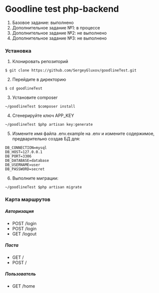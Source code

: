 # Goodline test php-backend
1. Базовое задание: выполнено
2. Дополнительное задание №1: в процессе
3. Дополнительное задание №2: не выполнено
4. Дополнительное задание №3: не выполнено

### Установка

1. Клонировать репозиторий
```
$ git clone https://github.com/SergeyGluxov/goodlineTest.git
```

2. Перейдите в директорию
```
$ cd goodlineTest
```

3. Установите composer
```
~/goodlineTest $composer install
```

4. Сгенерируйте ключ APP_KEY
```
~/goodlineTest $php artisan key:generate
```

5. Измените имя файла .env.example на .env и измените содержимое, предварительно создав БД для:
```
DB_CONNECTION=mysql
DB_HOST=127.0.0.1
DB_PORT=3306
DB_DATABASE=database
DB_USERNAME=user
DB_PASSWORD=secret
```

6. Выполните миграции:
```
~/goodlineTest $php artisan migrate
```

### Карта маршрутов

##### Авторизация

- POST /login
- POST /login
- GET /logout

##### Паста

- GET /
- POST /
##### Пользователь
- GET /home
